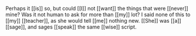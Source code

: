 Perhaps it [[is]] so, but could [[I]] not [[want]] the things that were [[never]] mine? Was it not human to ask for more than [[my]] lot? I said none of this to [[my]] [[teacher]], as she would tell [[me]] nothing new. [[She]] was [[a]] [[sage]], and sages [[speak]] the same [[wise]] script.